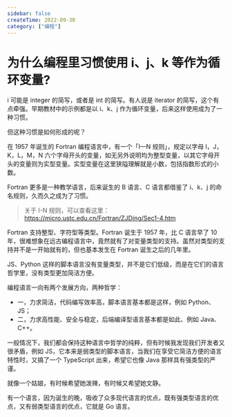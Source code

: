 ```yaml
---
sidebar: false
createTime: 2022-09-30
category: ["编程"] 
---
```


# 为什么编程里习惯使用 i、j、k 等作为循环变量?

i 可能是 integer 的简写，或者是 int 的简写。有人说是 iterator 的简写，这个有点牵强。早期教材中的示例都是以 i、k、j 作为循环变量，后来这样使用成为了一种习惯。

<!-- more -->

但这种习惯是如何形成的呢？

在 1957 年诞生的 Fortran 编程语言中，有一个「I—N 规则」，规定以字母 I，J，K，L，M，N 六个字母开头的变量，如无另外说明均为整型变量，以其它字母开头的变量则为实型变量。实型变量在这里狭隘理解就是小数，包括指数形式的小数。

Fortran 更多是一种教学语言，后来诞生的 B 语言、C 语言都借鉴了 i、k、j 的命名规则，久而久之成为了习惯。

> 关于 I-N 规则，可以查看这里：https://micro.ustc.edu.cn/Fortran/ZJDing/Sec1-4.htm

Fortran 支持整型、字符型等类型。Fortran 诞生于 1957 年，比 C 语言早了 10 年，很难想象在远古编程语言中，竟然就有了对变量类型的支持。虽然对类型的支持并不是一开始就有的，但也基本发生在 Fortran 诞生之后的几年里。

JS、Python 这样的脚本语言没有变量类型，并不是它们低级，而是在它们的语言哲学里，没有类型更加简洁方便。

编程语言一向有两个发展方向，两种哲学：

- 一，力求简洁，代码编写效率高，脚本语言基本都是这样，例如 Python、JS；
- 二，力求高性能、安全与稳定，后端编译型语言基本都是如此、例如 Java、C++。

一般情况下，我们都会保持这种语言中哲学的纯粹，但有时候我发现我们开发者又很矛盾，例如 JS，它本来是弱类型的脚本语言，当我们在享受它简洁方便的语言特性时，又搞了一个 TypeScript 出来，希望它也像 Java 那样具有强类型的严谨。

就像一个姑娘，有时候希望她泼辣，有时候又希望她文静。

有一个语言，因为诞生的晚，吸收了众多现代语言的优点，既有强类型语言的优点，又有弱类型语言的优点，它就是 Go 语言。
